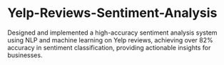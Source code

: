 # Yelp-Reviews-Sentiment-Analysis
Designed and implemented a high-accuracy sentiment analysis system using NLP and machine learning on Yelp reviews, achieving over 82% accuracy in sentiment classification, providing actionable insights for businesses.
